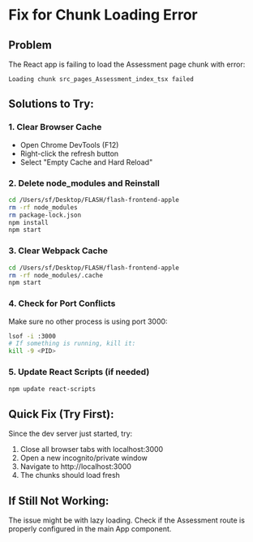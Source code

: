 # Fix for Chunk Loading Error

## Problem
The React app is failing to load the Assessment page chunk with error:
```
Loading chunk src_pages_Assessment_index_tsx failed
```

## Solutions to Try:

### 1. Clear Browser Cache
- Open Chrome DevTools (F12)
- Right-click the refresh button
- Select "Empty Cache and Hard Reload"

### 2. Delete node_modules and Reinstall
```bash
cd /Users/sf/Desktop/FLASH/flash-frontend-apple
rm -rf node_modules
rm package-lock.json
npm install
npm start
```

### 3. Clear Webpack Cache
```bash
cd /Users/sf/Desktop/FLASH/flash-frontend-apple
rm -rf node_modules/.cache
npm start
```

### 4. Check for Port Conflicts
Make sure no other process is using port 3000:
```bash
lsof -i :3000
# If something is running, kill it:
kill -9 <PID>
```

### 5. Update React Scripts (if needed)
```bash
npm update react-scripts
```

## Quick Fix (Try First):
Since the dev server just started, try:
1. Close all browser tabs with localhost:3000
2. Open a new incognito/private window
3. Navigate to http://localhost:3000
4. The chunks should load fresh

## If Still Not Working:
The issue might be with lazy loading. Check if the Assessment route is properly configured in the main App component.